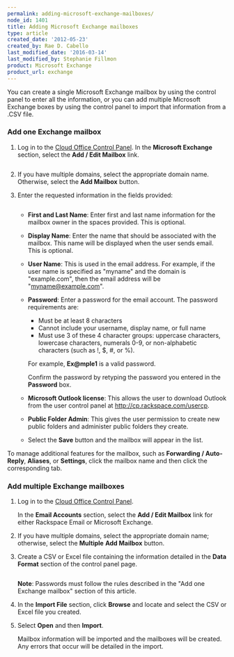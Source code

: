 ```yaml
---
permalink: adding-microsoft-exchange-mailboxes/
node_id: 1401
title: Adding Microsoft Exchange mailboxes
type: article
created_date: '2012-05-23'
created_by: Rae D. Cabello
last_modified_date: '2016-03-14'
last_modified_by: Stephanie Fillmon
product: Microsoft Exchange
product_url: exchange
---
```


You can create a single Microsoft Exchange mailbox by using the control panel
to enter all the information, or you can add multiple Microsoft Exchange boxes
by using the control panel to import that information from a .CSV file.

### Add one Exchange mailbox

1. Log in to the [Cloud Office Control Panel](https://cp.rackspace.com). In the **Microsoft
   Exchange** section, select the **Add / Edit Mailbox** link.

   <img src="{% asset_path exchange/adding-microsoft-exchange-mailboxes/exchange_mailboxes_list.png %}" alt="" />

2. If you have multiple domains, select the appropriate domain name.
   Otherwise, select the **Add Mailbox** button.

3. Enter the requested information in the fields provided:

   <img src="{% asset_path exchange/adding-microsoft-exchange-mailboxes/new_mailbox_hex.png %}" alt="" />

   - **First and Last Name**: Enter first and last name information for
     the mailbox owner in the spaces provided. This is optional.

   - **Display Name**: Enter the name that should be associated with
     the mailbox. This name will be displayed when the user sends
     email. This is optional.

   - **User Name**: This is used in the email address.
     For example, if the user name is specified as "myname" and the domain is
     "example.com", then the email address will be "myname@example.com".

   - **Password**: Enter a password for the email account. The password
     requirements are:

     - Must be at least 8 characters
     - Cannot include your username, display name, or full name
     - Must use 3 of these 4 character groups: uppercase
       characters, lowercase characters, numerals 0-9, or
       non-alphabetic characters (such as !, $, #, or %).

     For example, **Ex@mple1** is a valid password.

     Confirm the password by retyping the password you entered in the
     **Password** box.

   - **Microsoft Outlook license**: This allows the user to download
     Outlook from the user control
     panel at http://cp.rackspace.com/usercp.

   - **Public Folder Admin**: This gives the user permission to
     create new public folders and administer public folders they create.

   - Select the **Save** button and the mailbox will appear in
     the list.

To manage additional features for the mailbox, such as
**Forwarding / Auto-Reply**, **Aliases**, or **Settings**, click the mailbox
name and then click the corresponding tab.

### Add multiple Exchange mailboxes

1. Log in to the [Cloud Office Control Panel](https://cp.rackspace.com).

   In the **Email Accounts** section, select the **Add / Edit Mailbox** link for
   either Rackspace Email or Microsoft Exchange.

2. If you have multiple domains, select the appropriate domain name;
   otherwise, select the **Multiple** **Add Mailbox** button.

3. Create a CSV or Excel file containing the information detailed in
   the **Data Format** section of the control panel page.

    <img src="{% asset_path exchange/adding-microsoft-exchange-mailboxes/(E%26A)AddingAMailbox3.png %}" alt="" />

    **Note**: Passwords must follow the rules described in the
    "Add one Exchange mailbox" section of this article.

4. In the **Import File** section, click **Browse** and locate and select
   the CSV or Excel file you created.

5. Select **Open** and then **Import**.

   Mailbox information will be
   imported and the mailboxes will be created. Any errors that occur
   will be detailed in the import.
